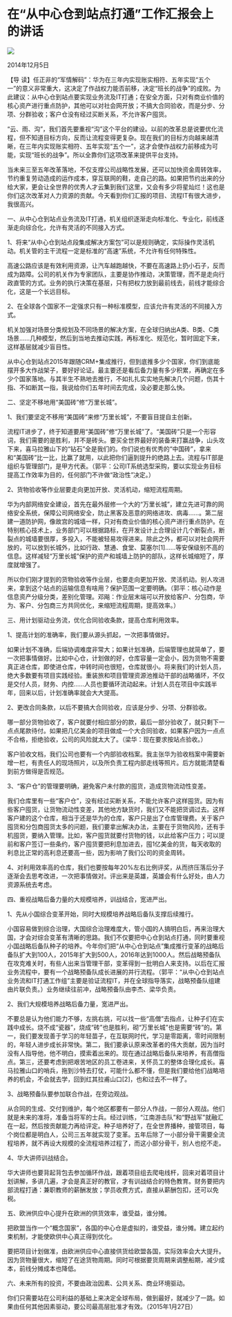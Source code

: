 # 在“从中心仓到站点打通”工作汇报会上的讲话
<img class="pv" src="https://api.visitor.plantree.me/visitor-badge/pv?namespace=plantree.me&key=renzhengfei-speeches/在从中心仓到站点打通工作汇报会上的讲话.md">


2014年12月5日



【导  读】任正非的“军情解码”：华为在三年内实现账实相符、五年实现“五个一”的意义非常重大，这决定了作战权力能否前移，决定“班长的战争”的成败。为此建议：从中心仓到站点要实现业务流及IT打通；在安全方面，只对有商业价值的核心资产进行重点防护，其他可以对社会网开放；不搞大合同验收，而是分步、分项、分群验收；客户仓没有经过买断关系，不允许客户囤货。



“云、雨、沟”，我们首先要重视“沟”这个平台的建设。以前的改革总是说要优化流程，但不知道目标方向，反而让流程变得更复杂。现在我们的目标方向越来越清晰，在三年内实现账实相符、五年实现“五个一”，这才会使作战权力前移成为可能，实现“班长的战争”。所以全靠你们这项改革来提供平台支持。

当未来三至五年改革落地，不仅支撑公司战略性发展，还可以加快资金周转效率，节约重复劳动造成的运作成本，穿互联网的鞋，走自己的路。如果把节约出来的分给大家，更会让全世界的优秀人才云集到我们这里，又会有多少将星灿烂！这也是你们这次改革对人力资源的贡献。今天看到你们汇报的项目、流程IT有很大进步，我很高兴。

一、从中心仓到站点业务流及IT打通，机关组织逐渐走向标准化、专业化，前线逐渐走向综合化，允许有灵活的不同接入方式。

1、将来“从中心仓到站点段集成解决方案包”可以是规则确定，实际操作灵活机动。机关管的主干流程一定是标准的“高速”系统，不允许有任何特殊性。

高速公路应该是有效利用资源，让汽车越跑越快，不要在高速路上扔小石子，反而成为路障。公司的机关作为专家团队，主要是协作推动，决策管理，而不是走向行政直管的方式。业务的执行决策在基层，只有把权力放到最前线去，前线才能综合化，这是一个长远目标。

2、在全球各个国家不一定强求只有一种标准模型，应该允许有灵活的不同接入方式。

机关加强对场景分类规划及不同场景的解决方案，在全球归纳出A类、B类、C类场景……几种模型，然后到当地去推动实践，再标准化、规范化，暂时固定下来，这样基层就减少盲目性。

从中心仓到站点2015年跟随CRM+集成推行，但到底推多少个国家，你们到底能摆开多大作战架子，要好好论证。最主要还是看后备力量有多少积累，再确定在多少个国家落地。与其半生不熟地去推行，不如扎扎实实地先解决几个问题，伤其十指、不如断其一指，我说给你们五年时间去完成，没必要走那么快。

二、坚定不移地用“美国砖”修“万里长城”。

1、我们要坚定不移用“美国砖”来修“万里长城”，不要盲目提自主创新。

流程IT进步了，终于知道要用“美国砖”修“万里长城”了。“美国砖”只是一个形容词，我们需要的是胜利，并不是砖头。要买全世界最好的装备来打赢战争，山头攻下来，喜马拉雅山下的“钻石”全是我们的。你们说也有优秀的“中国砖”，拿来和“美国砖”比一比，比赢了就用，以此把你们逼到提升的绝路上去。流程与IT部是组织与管理部门，是甲方代表。（郭平：公司IT系统选型采购，要以实现业务目标提高工作效率为目的，任何部门不许做“政治性”决定。）

2、货物验收等作业层要走向更加开放、灵活机动，缩短流程周期。

华为内部网络安全建设，首先在最外层修一个大的“万里长城”，建立先进可靠的网络安全系统，保障公司网络安全，防止黑客及恶意的网络进攻、病毒……。第二层建一道防护网，像故宫的城墙一样，只对有商业价值的核心资产进行重点防护。在特别核心技术上，业务部门可以根据路标，在开发设计上合理设计几个断裂点，断裂点的城墙要很厚，多投入，不能被轻易攻得进来。除此之外，都可以对社会网开放的，可以放到长城外，比如行政、慧通、食堂、莫塞尔[1]……等安保级别不高的信息。这样减轻“万里长城”保护的资产和城墙上防护的部队，这样长城缩短了，厚度就增强了。

所以你们刚才提到的货物验收等作业层，也要走向更加开放、灵活机动。别人攻进来，拿到这个站点的运输信息有啥用？保护范围一定要明确。（郭平：核心动作是信息资产分级分类，差别化管理。邓飚：作业层末端可以开放给客户、分包商，华为、客户、分包商三方共同优化，来缩短流程周期，提高效率。）

三、用计划驱动业务流，优化合同验收条款，提高仓库利用效率。

1、提高计划的准确率，我们要从源头抓起，一次把事情做好。

如果计划不准确，后端协调难度非常大；如果计划准确，后端管理也就简单了，要一次把事情做好。比如中心仓，计划做的好，仓库容量一定会小，因为货物不需要真正进仓库，即使进仓库，中转时间也很短，仓库就很小。将来我们的计划人员，绝大多数要有项目实践经验。重装旅和项目管理资源池推动干部的战略循环，不仅是交付人员，财务、内控……人员也要循环流动起来。计划人员在项目中实践半年，回来以后，计划准确率就会大大提高。

2、更改合同条款，以后不要搞大合同验收，应该是分步、分项、分群验收。

哪一部分货物验收了，客户就要付相应部分的款，最后一部分验收了，就只剩下一点点尾款待付。如果把几亿美金的项目做成一个大合同验收，如果客户因为一点点不合格，拒绝验收，公司的风险就太大了。（梁华：现在要求按站点验收。）

客户验收文档，我们公司也要有一个内部验收档案。我主张华为验收档案中需要新增一栏，有责任人的现场照片，以及所负责工程内部走线等照片。后方就能清楚看到前方做得是否规范。

3、“客户仓”的管理要明确，避免客户未付款的囤货，造成货物流动性变差。

我们仓库里有一些“客户仓”，没有经过买断关系，不能允许客户这样囤货。因为有些客户囤货，让货物流动性变差，其他地方缺货时，我们又不能把货调过去。这样客户建的这个仓库，相当于还是华为的仓库，客户只是出了仓库管理费。关于客户囤货和分包商囤货太多的问题，我们要拿出解决办法，主要在于货物风险，还有手机囤货，要纳入管理。比如，客户囤货就要付货物的钱，以此给客户压力；可以提前和客户签订一些条约，客户囤货要把利息加进去，囤1亿美金的货，每天收取的利息比正常的高利息还要高一些，因为影响了我们公司的资金周转。

4、对利用效率高的仓库，我们也要按每年20%左右比例评奖，从而挤压落后分子逐渐会去思考改进，一次把事情做对。评出来是英雄，英雄会有什么好处，由人力资源系统去考虑。

四、重视战略后备力量的大规模培养，训战结合，宽进严出。

1、先从小国综合变革开始，同时大规模培养战略后备队支撑后续推行。

小国容易做到综合治理，大国综合治理难度大，管小国的人搞明白后，再来治理大国，才会对综合变革有清晰的思路。我们不仅要把中心仓到站点打通，同时要重视小国战略后备队种子的培养。今年你们把“从中心仓到站点”集成推行变革的战略后备队扩大到100人，2015年扩大到500人，2016年达到1000人。然后战略预备队在攻克难关时，有些人出来当管理干部，变革得到一批明白人来支持。以后在汇报业务流程中，要有一个战略预备队成长进展的并行流程。（郭平：“从中心仓到站点业务流和IT打通工作组”主要是验证流程IT，并在全球指导落实，战略预备队组建由片联负责。）业务继续往前冲，战略预备队由李杰、梁华负责。

2、我们大规模培养战略后备力量，宽进严出。

不要总是认为他们能力不够，左挑右挑，可以找一些“高僧”去指点，让种子们在实践中成长。烧不成“瓷器”，烧成“砖”也是胜利，砌“万里长城”也是需要“砖”的。第一，我们要发现善于学习的年轻苗子，在互联网时代，学习是零距离，零时间限制的，年轻人进步成长非常快。第二，我们要承认原来改革者的伟大贡献，因为当时没有人指导他，他不明白，摸索着出来的。现在通过战略后备队来培养，有高僧指点。第三，还要考虑到把艰苦地区的员工卷进来，关怀员工的整体合理化成长。喜马拉雅山口的哨兵，拖到沙特去打仗，可能什么都不懂，但是我们要给他们战略培养的机会，不会就去学，回到红其拉甫山口[2]，也和过去不一样了。

3、战略预备队要参加联合作战，在旁边观战。

从合同的生成、交付到维护，每个地区都要有一部分人作战，一部分人观战。他们就是未来的准将，准备当将军的士兵。经过训练，“江南游击队”和“野战军”就融汇在一起，然后按贡献能力再给评定。种子培养好了，在全世界播种，接管项目，每个岗位都是明白人，公司三五年就实现了变革。五年后除了一小部分骨干需要全流程培养，就不再设大规模的全流程培养过程了，而这小部分骨干，别人也挖不走。

4、华大讲师训战结合。

华大讲师也要背起背包去参加循环作战，跟着项目组去爬电线杆，回来对着项目计划讲解，多讲几遍，才会是真正好的教官，才有训战结合的特色教育。财务要把内部流程打通：兼职教师的薪酬发放；学员收费方式，直接从薪酬包扣，还可以免税。

五、欧洲供应中心提升在欧洲的供货效率，谁受益，谁分摊。

把欧盟当作一个“概念国家”，各国的中心仓是虚拟的，谁受益，谁分摊。建立起约束机制，才能使欧供中心真正得到优化。

要把项目计划做准，由欧洲供应中心直接供货给欧盟各国，实际效率会大大提升。因为货物量很大，缩短了在途货物周期。同时可根据要货周期来调整船期，减少成本，前线分摊成本也降低。

六、未来所有的投资，不要由政治因素、公共关系、商业环境驱动。

你们只需要站在公司利益的基础上来决定全球布局，做到最好，就减少了一跳。如果由任何其他因素驱动，要公司最高层批准才有效。（2015年1月27日）
